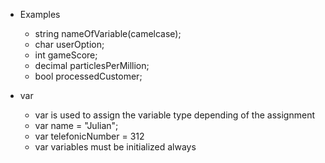 - Examples
	- string nameOfVariable(camelcase);
	- char userOption;
	- int gameScore;
	- decimal particlesPerMillion;
	- bool processedCustomer;

- var
	-  var is used to assign the variable type depending of the assignment
	- var name = "Julian";
	- var telefonicNumber = 312
	- var variables must be initialized always